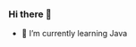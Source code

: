 ### Hi there 👋
- 🌱 I’m currently learning Java
<!--
**hieu-ht/hieu-ht** is a ✨ _special_ ✨ repository because its `README.md` (this file) appears on your GitHub profile.


